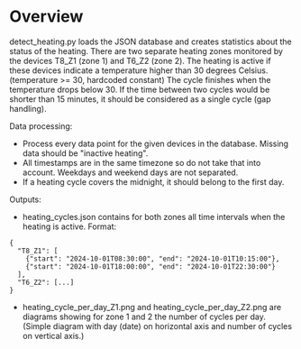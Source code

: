 # Overview

detect_heating.py loads the JSON database and creates statistics about the status of the heating. There are two separate heating zones monitored by the devices T8_Z1 (zone 1) and T6_Z2 (zone 2). The heating is active if these devices indicate a temperature higher than 30 degrees Celsius. (temperature >= 30, hardcoded constant) The cycle finishes when the temperature drops below 30. If the time between two cycles would be shorter than 15 minutes, it should be considered as a single cycle (gap handling).

Data processing:
- Process every data point for the given devices in the database. Missing data should be "inactive heating".
- All timestamps are in the same timezone so do not take that into account. Weekdays and weekend days are not separated.
- If a heating cycle covers the midnight, it should belong to the first day.

Outputs:
- heating_cycles.json contains for both zones all time intervals when the heating is active. Format:
```
{
  "T8_Z1": [
    {"start": "2024-10-01T08:30:00", "end": "2024-10-01T10:15:00"},
    {"start": "2024-10-01T18:00:00", "end": "2024-10-01T22:30:00"}
  ],
  "T6_Z2": [...]
}
```
- heating_cycle_per_day_Z1.png and heating_cycle_per_day_Z2.png are diagrams showing for zone 1 and 2 the number of cycles per day. (Simple diagram with day (date) on horizontal axis and number of cycles on vertical axis.) 

